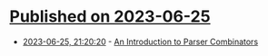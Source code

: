 # [Published on 2023-06-25](index.md)

* [2023-06-25, 21:20:20](https://lobste.rs/s/xe376v/introduction_parser_combinators) - [An Introduction to Parser Combinators](https://blog.varunramesh.net/posts/intro-parser-combinators/)
